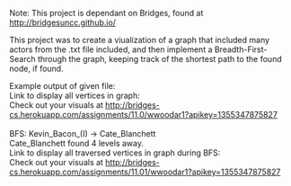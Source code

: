 Note: This project is dependant on Bridges, found at <a href="http://bridgesuncc.github.io/">http://bridgesuncc.github.io/<a>

This project was to create a viualization of a graph that included many actors from the .txt file included, and then implement a Breadth-First-Search through the graph, keeping track of the shortest path to the found node, if found.

Example output of given file:<br />
Link to display all vertices in graph:<br />
Check out your visuals at <a href="http://bridges-cs.herokuapp.com/assignments/11.0/wwoodar1?apikey=1355347875827">http://bridges-cs.herokuapp.com/assignments/11.0/wwoodar1?apikey=1355347875827</a><br />
<br />
BFS: Kevin_Bacon_(I) -> Cate_Blanchett<br />
Cate_Blanchett found 4 levels away.<br />
Link to display all traversed vertices in graph during BFS:<br />
Check out your visuals at <a href="http://bridges-cs.herokuapp.com/assignments/11.0/wwoodar1?apikey=1355347875827">http://bridges-cs.herokuapp.com/assignments/11.01/wwoodar1?apikey=1355347875827</a><br />
